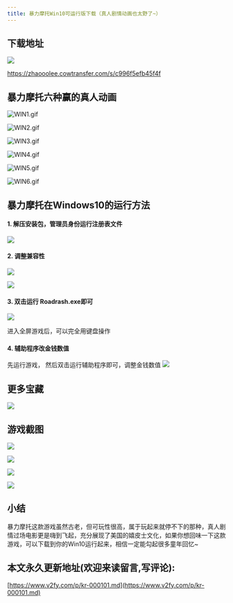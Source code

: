 ```yaml
---
title: 暴力摩托Win10可运行版下载（真人剧情动画也太野了~）
---
```




## 下载地址

![](https://www.v2fy.com/asset/0i/jikemiji/jikemiji-md/kr-000101.assets/1240-20200816222515837.png)


https://zhaooolee.cowtransfer.com/s/c996f5efb45f4f



##  暴力摩托六种赢的真人动画

![WIN1.gif](https://www.v2fy.com/asset/0i/jikemiji/jikemiji-md/kr-000101.assets/strip-20200816222518588.gif)

![WIN2.gif](https://www.v2fy.com/asset/0i/jikemiji/jikemiji-md/kr-000101.assets/strip-20200816222519209.gif)

![WIN3.gif](https://www.v2fy.com/asset/0i/jikemiji/jikemiji-md/kr-000101.assets/strip-20200816222520386.gif)

![WIN4.gif](https://www.v2fy.com/asset/0i/jikemiji/jikemiji-md/kr-000101.assets/strip-20200816222521142.gif)

![WIN5.gif](https://www.v2fy.com/asset/0i/jikemiji/jikemiji-md/kr-000101.assets/strip-20200816222520792.gif)

![WIN6.gif](https://www.v2fy.com/asset/0i/jikemiji/jikemiji-md/kr-000101.assets/strip-20200816222520155.gif)


## 暴力摩托在Windows10的运行方法

#### 1. 解压安装包，管理员身份运行注册表文件


![](https://www.v2fy.com/asset/0i/jikemiji/jikemiji-md/kr-000101.assets/1240-20200816222518688.png)


#### 2. 调整兼容性

![](https://www.v2fy.com/asset/0i/jikemiji/jikemiji-md/kr-000101.assets/1240-20200816222518785.png)


![](https://www.v2fy.com/asset/0i/jikemiji/jikemiji-md/kr-000101.assets/1240-20200816222518887.png)


#### 3. 双击运行 Roadrash.exe即可

![](https://www.v2fy.com/asset/0i/jikemiji/jikemiji-md/kr-000101.assets/1240-20200816222518981.png)

进入全屏游戏后，可以完全用键盘操作


#### 4. 辅助程序改金钱数值


先运行游戏， 然后双击运行辅助程序即可，调整金钱数值
![](https://www.v2fy.com/asset/0i/jikemiji/jikemiji-md/kr-000101.assets/1240-20200816222519080.png)




## 更多宝藏

![](https://www.v2fy.com/asset/0i/jikemiji/jikemiji-md/kr-000101.assets/1240-20200816222519176.png)

## 游戏截图

![](https://www.v2fy.com/asset/0i/jikemiji/jikemiji-md/kr-000101.assets/1240-20200816222519504.png)


![](https://www.v2fy.com/asset/0i/jikemiji/jikemiji-md/kr-000101.assets/1240-20200816222519904.png)

![](https://www.v2fy.com/asset/0i/jikemiji/jikemiji-md/kr-000101.assets/1240-20200816222520255.png)

![](https://www.v2fy.com/asset/0i/jikemiji/jikemiji-md/kr-000101.assets/1240-20200816222520561.png)

## 小结

暴力摩托这款游戏虽然古老，但可玩性很高，属于玩起来就停不下的那种，真人剧情过场电影更是嗨到飞起，充分展现了美国的嬉皮士文化，如果你想回味一下这款游戏，可以下载到你的Win10运行起来，相信一定能勾起很多童年回忆~
## 本文永久更新地址(欢迎来读留言,写评论):

[https://www.v2fy.com/p/kr-000101.md](https://www.v2fy.com/p/kr-000101.md)
